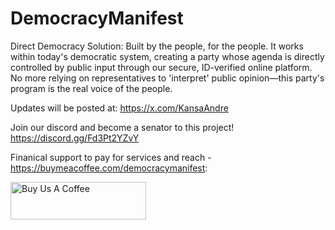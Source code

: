 # DemocracyManifest
Direct Democracy Solution: Built by the people, for the people. It works within today's democratic system, creating a party whose agenda is directly controlled by public input through our secure, ID-verified online platform. No more relying on representatives to 'interpret' public opinion—this party's program is the real voice of the people.

Updates will be posted at: https://x.com/KansaAndre

Join our discord and become a senator to this project! 
https://discord.gg/Fd3Pt2YZvY

Finanical support to pay for services and reach - https://buymeacoffee.com/democracymanifest:

<a href="https://www.buymeacoffee.com/DemocracyManifest" target="_blank"><img src="https://cdn.buymeacoffee.com/buttons/v2/default-violet.png" alt="Buy Us A Coffee" style="height: 60px !important;width: 217px !important;" ></a>
